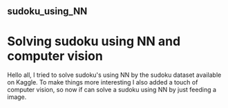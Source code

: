 ## sudoku_using_NN
# Solving sudoku using NN and computer vision
Hello all,
I tried to solve sudoku's using NN by the sudoku dataset available on Kaggle. To make things more interesting I also added a touch of computer vision, so now if can solve a sudoku using NN by just feeding a image.
